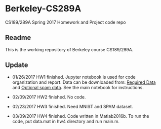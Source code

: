 # Berkeley-CS289A
CS189/289A Spring 2017 Homework and Project code repo
## Readme
This is the working repository of Berkeley course CS189/289A.     
## Update
- 01/26/2017
  HW1 finished. Jupyter notebook is used for code organization and report. Data can be downloaded from:
  [Required Data](https://drive.google.com/uc?export=download&id=0B8_7rrqPQw7xTHRwREp5UVBiVmc) and 
  [Optional spam data](https://drive.google.com/uc?export=download&id=0B8_7rrqPQw7xZWtoNEZEQlJYdjg). 
  See the main notebook for instructions.

- 02/09/2017
  HW2 finished. No code.
  
- 02/23/2017
  HW3 finished. Need MNIST and SPAM dataset.

- 03/09/2017
  HW4 finished. Code written in Matlab2016b. To run the code, put data.mat in hw4
  directory and run main.m.
